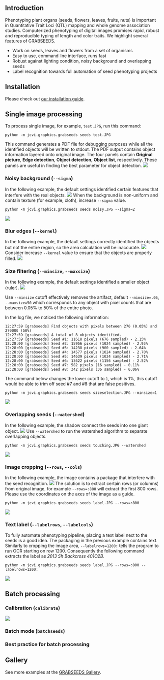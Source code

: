## Introduction
Phenotyping plant organs (seeds, flowers, leaves, fruits, nuts) is important in Quantitative Trait Loci (QTL) mapping and whole genome association studies. Computerized phenotyping of digital images promises rapid, robust and reproducible typing of length and color traits. We highlight several features of GRABSEEDS.

* Work on seeds, leaves and flowers from a set of organisms
* Easy to use, command line interface, runs fast
* Robust against lighting condition, noisy background and overlapping seeds
* Label recognition towards full automation of seed phenotyping projects

## Installation
Please check out [our installation guide](https://github.com/tanghaibao/jcvi/wiki/GRABSEEDS:-How-to-install).

## Single image processing
To process single image, for example, ``test.JPG``, run this command:
```
python -m jcvi.graphics.grabseeds seeds test.JPG
```

This command generates a PDF file for debugging purposes while all the identified objects will be written to stdout. The PDF output contains object information layered onto original image. The four panels contain **Original picture**, **Edge detection**, **Object detection**, **Object list**, respectively. These panels are useful in finding the best parameter for object detection.
![](https://dl.dropboxusercontent.com/u/15937715/Data/GRABSEEDS/test.png)

### Noisy background (``--sigma``)
In the following example, the default settings identified certain features that interfere with the real objects.
![](https://dl.dropboxusercontent.com/u/15937715/Data/GRABSEEDS/noisy0.png)
When the background is non-uniform and contain texture (for example, cloth), increase ``--sigma`` value. 
```
python -m jcvi.graphics.grabseeds seeds noisy.JPG --sigma=2
```
![](https://dl.dropboxusercontent.com/u/15937715/Data/GRABSEEDS/noisy.png)

### Blur edges (``--kernel``)
In the following example, the default settings correctly identified the objects but not the entire region, so the area calculation will be inaccurate. 
![](https://dl.dropboxusercontent.com/u/15937715/Data/GRABSEEDS/bluredges0.png)
Consider increase ``--kernel`` value to ensure that the objects are properly filled.
![](https://dl.dropboxusercontent.com/u/15937715/Data/GRABSEEDS/bluredges.png)

### Size filtering (``--minsize``, ``--maxsize``)
In the following example, the default settings identified a smaller object (ruler).
![](https://dl.dropboxusercontent.com/u/15937715/Data/GRABSEEDS/sizeselection0.png)

Use ``--minsize`` cutoff effectively removes the artifact, default ``--minsize=.05``, ``--maxsize=50`` which corresponds to any object with pixel counts that are between 0.05% to 50% of the entire photo. 

In the log file, we noticed the following information:
```
12:27:59 [grabseeds] Find objects with pixels between 270 (0.05%) and 270000 (50%)
12:27:59 [grabseeds] A total of 8 objects identified.
12:27:59 [grabseeds] Seed #1: 11618 pixels (676 sampled) - 2.15%
12:28:00 [grabseeds] Seed #2: 15956 pixels (1024 sampled) - 2.95%
12:28:00 [grabseeds] Seed #3: 14238 pixels (900 sampled) - 2.64%
12:28:00 [grabseeds] Seed #4: 14577 pixels (1024 sampled) - 2.70%
12:28:00 [grabseeds] Seed #5: 14639 pixels (1024 sampled) - 2.71%
12:28:00 [grabseeds] Seed #6: 13622 pixels (1156 sampled) - 2.52%
12:28:00 [grabseeds] Seed #7: 582 pixels (16 sampled) - 0.11%
12:28:00 [grabseeds] Seed #8: 342 pixels (36 sampled) - 0.06%
```
The command below changes the lower cutoff to ``1``, which is 1%, this cutoff would be able to trim off seed #7 and #8 that are false positives.
```
python -m jcvi.graphics.grabseeds seeds sizeselection.JPG --minsize=1
```
![](https://dl.dropboxusercontent.com/u/15937715/Data/GRABSEEDS/sizeselection.png)

### Overlapping seeds (``--watershed``)
In the following example, the shadow connect the seeds into one giant object.
![](https://dl.dropboxusercontent.com/u/15937715/Data/GRABSEEDS/touching0.png)
Use ``--watershed`` to run the watershed algorithm to separate overlapping objects.
```
python -m jcvi.graphics.grabseeds seeds touching.JPG --watershed
```
![](https://dl.dropboxusercontent.com/u/15937715/Data/GRABSEEDS/touching.png)

### Image cropping (``--rows``, ``--cols``)
In the following example, the image contains a package that interfere with the seed recognition.
![](https://dl.dropboxusercontent.com/u/15937715/Data/GRABSEEDS/label0.png)
The solution is to extract certain rows (or columns) from original image, for example ``--rows=:800`` will extract the first 800 rows. Please use the coordinates on the axes of the image as a guide.
```
python -m jcvi.graphics.grabseeds seeds label.JPG --rows=:800
```
![](https://dl.dropboxusercontent.com/u/15937715/Data/GRABSEEDS/label1.png)

### Text label (``--labelrows``, ``--labelcols``)
To fully automate phenotyping pipeline, placing a text label next to the seeds is a good idea. The packaging in the previous example contains text. Similarly to cropping the image area, ``--labelrows=1200:`` tells the program to run OCR starting on row 1200. Consequently the following command extracts the label as *2013 Sh Backcross 401O2B*.
```
python -m jcvi.graphics.grabseeds seeds label.JPG --rows=:800 --labelrows=1200:
```
![](https://dl.dropboxusercontent.com/u/15937715/Data/GRABSEEDS/label2.png)

## Batch processing
### Calibration (``calibrate``)
![](https://dl.dropboxusercontent.com/u/15937715/Data/GRABSEEDS/calibration.png)

### Batch mode (``batchseeds``)

### Best practice for batch processing

## Gallery
See more examples at the [GRABSEEDS Gallery](https://github.com/tanghaibao/jcvi/wiki/GRABSEEDS:-Gallery).